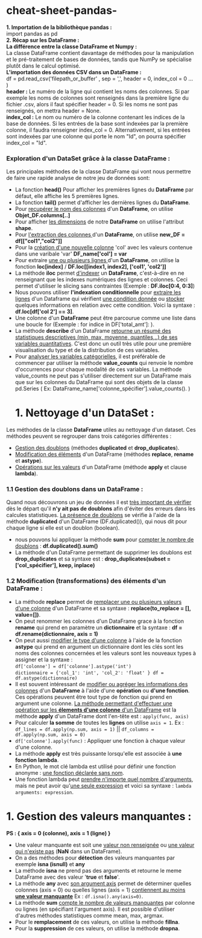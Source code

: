 # cheat-sheet-pandas-
**1. Importation de la bibliothèque pandas :**  <br> import pandas as pd <br>
**2. Récap sur les DataFrame :**<br>
**La différence entre la classe DataFrame et Numpy :**<br>
La classe DataFrame contient davantage de méthodes pour la manipulation et le pré-traitement de bases de données, tandis que NumPy se spécialise plutôt dans le calcul optimisé. <br>
**L'importation des données CSV dans un DataFrame :** <br>
df = pd.read_csv('filepath_or_buffer' , sep = ',', header = 0, index_col = 0 ... )<br>
**header :** Le numéro de la ligne qui contient les noms des colonnes. Si par exemple les noms de colonnes sont renseignés dans la première ligne du fichier .csv, alors il faut spécifier header = 0. Si les noms ne sont pas renseignés, on mettra header = None. <br>
**index_col :** Le nom ou numéro de la colonne contenant les indices de la base de données. Si les entrées de la base sont indexées par la première colonne, il faudra renseigner index_col = 0. Alternativement, si les entrées sont indexées par une colonne qui porte le nom "Id", on pourra spécifier index_col = "Id". <br>
### Exploration d'un DataSet grâce à la classe DataFrame : <br>
Les principales méthodes de la classe DataFrame qui vont nous permettre de faire une rapide analyse de notre jeu de données sont:<br>
- La fonction **head()** Pour afficher les premières lignes du **DataFrame** par défaut, elle affiche les 5 premières lignes.<br>
- La fonction **tail()** permet d'afficher les dernières lignes du **DataFrame**.<br>
- Pour <ins>recupérer le nom des colonnes</ins> d'un **DataFrame**, on utilise **Objet_DF.columns[..]**<br>
- Pour afficher <ins>les dimensions</ins> de notre **DataFrame** on utilise l'attribut **shape**.<br>  
- Pour <ins>l'extraction des colonnes </ins> d'un **DataFrame**, on utilise **new_DF = df[["col1","col2"]]** <br>
- Pour la <ins>création d'une nouvelle colonne</ins> 'col' avec les valeurs contenue dans une varibale 'var' **DF_name['col'] = var** <br>
- Pour extraire <ins>une ou plusieurs lignes </ins> d'un **DataFrame**, on utilise la fonction **loc[index]** / **DF.loc[[index1, index2], ['col1', 'col2']]** <br>
- La méthode **iloc** permet <ins>d'indexer</ins> un **DataFrame**, c'est-à-dire en ne renseignant que les indexes numériques des lignes et colonnes. Ceci permet d'utiliser le slicing sans contraintes (Exemple : **DF.iloc[0:4, 0:3]**)<br>
- Nous pouvons utiliser **l'indexation conditionnelle** pour <ins>extraire les lignes</ins> d'un Dataframe qui vérifient <ins>une condition donnée</ins> ou <ins>stocker</ins> quelques informations en relation avec cette condition. Voici la syntaxe : **df.loc[df['col 2'] == 3]**.<br>
- Une colonne d'un **DataFrame** peut être parcourue comme une liste dans une boucle for (Exemple : for indice in DF['total_amt']: ).<br>
- La méthode **describe** d'un DataFrame <ins>retourne un résumé des statistiques descriptives (min, max, moyenne, quantiles,..) de ses variables quantitatives</ins>.
C'est donc un outil très utile pour une première visualisation du type et de la distribution de ces variables.<br>
- Pour <ins>analyser les variables catégorielles</ins>, il est préférable de commencer par utiliser la méthode **value_counts** qui renvoie le nombre d'occurrences pour chaque modalité de ces variables. La méthode value_counts ne peut pas s'utiliser directement sur un DataFrame mais que sur les colonnes du DataFrame qui sont des objets de la classe pd.Series ( Ex: DataFrame_name['colonne_spécifier'].value_counts(). )
  # 1. Nettoyage d'un DataSet :<br>
 Les méthodes de la classe **DataFrame** utiles au nettoyage d'un dataset. Ces méthodes peuvent se regrouper dans trois catégories différentes :

- <ins>Gestion des doublons</ins> (méthodes **duplicated** et **drop_duplicates**).
- <ins>Modification des éléments</ins> d'un DataFrame (méthodes **replace**, **rename** et **astype**).
- <ins>Opérations sur les valeurs</ins> d'un DataFrame (méthode **apply** et clause **lambda**).<br>
### 1.1 Gestion des doublons dans un DataFrame :
Quand nous découvrons un jeu de données il est <ins>très important de vérifier</ins> dès le départ qu'il **n'y ait pas de doublons** afin d'éviter des erreurs dans les calcules statistiques.
<ins>La présence de doublons</ins> se vérifie à l'aide de la méthode **duplicated** d'un DataFrame (DF.duplicated()), qui nous dit pour chaque ligne si elle est un doublon (boolean).
- nous pouvons lui appliquer la méthode **sum** pour <ins>compter le nombre de doublons</ins> : **df.duplicated().sum()**
- La méthode d'un DataFrame permettant de supprimer les doublons est **drop_duplicates** et sa syntaxe est : **drop_duplicates(subset = ['col_spécifier'], keep, inplace)**
### 1.2 Modification (transformations) des éléments d'un DataFrame : 
- La méthode **replace** permet de <ins>remplacer une ou plusieurs valeurs d'une colonne</ins> d'un DataFrame et sa syntaxe : **replace(to_replace = [], value=[])**.
- On peut renommer les colonnes d'un DataFrame grace à la fonction **rename** qui prend en paramètre un **dictionnaire** et la syntaxe : **df = df.rename(dictionnaire, axis = 1)**
- On peut aussi <ins>modifier le type d'une colonne</ins> à l'aide de la fonction **astype** qui prend en argument un dictionnaire dont les clés sont les noms des colonnes concernées et les valeurs sont les nouveaux types à assigner et la syntaxe :<br>
   ```df['colonne'] = df['colonne'].astype('int')```<br>
  ```dictionnaire = {'col_1': 'int', 'col_2': 'float' } df = df.astype(dictionnaire)``` <br>
- Il est souvent intéressant de <ins>modifier ou agréger les informations des colonnes</ins> d'un **DataFrame** à l'aide d'une **opération** ou **d'une fonction**. Ces opérations peuvent être tout type de fonction qui prend en argument une colonne. <ins>La méthode permettant d'effectuer une opération sur les **élements d'une colonne** d'un DataFrame</ins> est la méthode **apply** d'un DataFrame dont l'en-tête est : ```apply(func, axis)```
- Pour calculer **la somme** de toutes les **lignes** on utilise ```axis = 1```. Ex : ```df_lines = df.apply(np.sum, axis = 1)``` || ```df_columns = df.apply(np.sum, axis = 0)```
- ```df['colonne'].apply(func)``` : Appliquer une fonction à chaque valeur d'une colonne.
- La méthode **apply** est très puissante lorsqu'elle est associée à **une fonction lambda**.
- En Python, le mot clé lambda est utilisé pour définir une fonction anonyme : <ins>une fonction déclarée sans nom</ins>.
- Une fonction lambda peut <ins>prendre n'importe quel nombre d'arguments</ins>, mais ne peut avoir qu'<ins>une seule expression</ins> et voici sa syntaxe :  ```lambda arguments: expression```.
# 1. Gestion des valeurs manquantes :<br>
**PS : { axis = 0 (colonne), axis = 1 (ligne) }**
- Une valeur manquante est soit une <ins>valeur non renseignée</ins> ou <ins>une valeur qui n'existe pas</ins> (**NaN** dans un DataFrame).
 - On a des méthodes pour **détection** des valeurs manquantes par exemple **isna (isnull)** et **any**
 - La méthode **isna** ne prend pas des arguments et retourne le meme DataFrame avec des valeur '**true** et **false**'.
 - La méthode **any** avec <ins>son argument axis</ins> permet de déterminer quelles colonnes (axis = 0) ou quelles lignes (axis = 1) <ins>contiennent <ins>au moins</ins> **une valeur manquante**</ins> Ex : ```df.isna().any(axis=0)```.
 - La méthode **sum** <ins>compte le nombre de valeurs manquantes</ins> par colonne ou lignes (en spécifiant l'argument axis). Il est possible d'utiliser d'autres méthodes statistiques comme mean, max, argmax.<br>
 - Pour le **remplacement** de ces valeurs, on utilise la méthode **fillna**.
 - Pour la **suppression** de ces valeurs, on utilise la méthode **dropna**.


  
  








